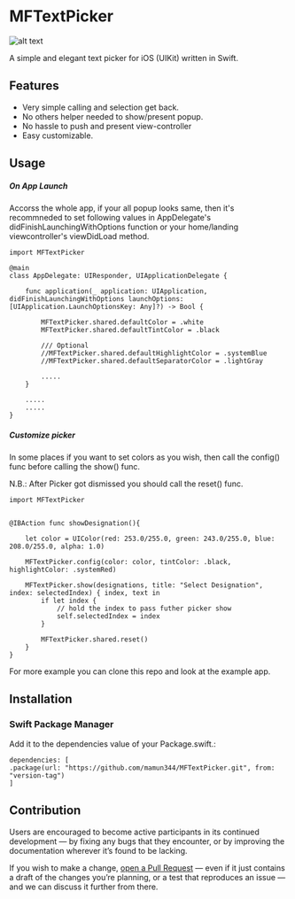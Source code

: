 # MFTextPicker

![alt text](https://gist.github.com/mamun344/edf99b648def9bd7a7a6fc5bb509e3ef#file-mf_textpicker-ss-png "Demo ss")

A simple and elegant text picker for iOS (UIKit) written in Swift.

## Features
* Very simple calling and selection get back.
* No others helper needed to show/present popup.
* No hassle to push and present view-controller
* Easy customizable.

## Usage

##### On App Launch

Accorss the whole app, if your all popup looks same, then it's recommneded to set following values in AppDelegate's didFinishLaunchingWithOptions function or your home/landing viewcontroller's viewDidLoad method.

```
import MFTextPicker

@main
class AppDelegate: UIResponder, UIApplicationDelegate {

    func application(_ application: UIApplication, didFinishLaunchingWithOptions launchOptions: [UIApplication.LaunchOptionsKey: Any]?) -> Bool {
    
        MFTextPicker.shared.defaultColor = .white
        MFTextPicker.shared.defaultTintColor = .black

        /// Optional
        //MFTextPicker.shared.defaultHighlightColor = .systemBlue
        //MFTextPicker.shared.defaultSeparatorColor = .lightGray

        .....
    }

    .....
    .....
}
```

##### Customize picker

In some places if you want to set colors as you wish, then call the config() func  before calling the show() func.

N.B.: After Picker got dismissed you should call the reset() func.

```
import MFTextPicker


@IBAction func showDesignation(){

    let color = UIColor(red: 253.0/255.0, green: 243.0/255.0, blue: 208.0/255.0, alpha: 1.0)

    MFTextPicker.config(color: color, tintColor: .black, highlightColor: .systemRed)

    MFTextPicker.show(designations, title: "Select Designation", index: selectedIndex) { index, text in
        if let index {
            // hold the index to pass futher picker show
            self.selectedIndex = index
        }
            
        MFTextPicker.shared.reset()
    }
}

```


For more example you can clone this repo and look at the example app.


## Installation

### Swift Package Manager
Add it to the dependencies value of your Package.swift.:
```
dependencies: [
.package(url: "https://github.com/mamun344/MFTextPicker.git", from: "version-tag")
]
```


## Contribution

Users are encouraged to become active participants in its continued development — by fixing any bugs that they encounter, or by improving the documentation wherever it’s found to be lacking.

If you wish to make a change, [open a Pull Request](https://github.com/mamun344/MFTextPicker/pull/new) — even if it just contains a draft of the changes you’re planning, or a test that reproduces an issue — and we can discuss it further from there.

